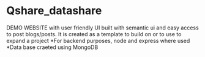 # Qshare_datashare
DEMO WEBSITE with user friendly UI built with semantic ui and easy access to post blogs/posts. It is created as a template to build on or to use to expand a project
*For backend purposes, node and express where used
*Data base craeted using MongoDB
